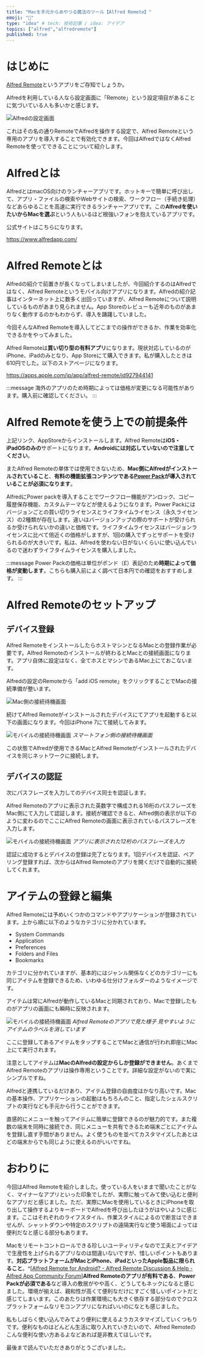 ```yaml
---
title: "Macを手元からあやつる魔法のツール【Alfred Remote】"
emoji: "📶"
type: "idea" # tech: 技術記事 / idea: アイデア
topics: ["alfred","alfredremote"]
published: true
---
```


# はじめに

[Alfred Remote](https://www.alfredapp.com/remote/)というアプリをご存知でしょうか。

Alfredを利用している人なら設定画面に「Remote」という設定項目があることに気づいている人も多いかと感じます。

![Alfredの設定画面](/images/try-alfred-remote/image01.png)

これはその名の通りRemoteでAlfredを操作する設定で、Alfred Remoteという専用のアプリを導入することで有効化できます。今回はAlfredではなくAlfred Remoteを使ってできることについて紹介します。

# Alfredとは

AlfredとはmacOS向けのランチャーアプリです。ホットキーで簡単に呼び出して、アプリ・ファイルの検索やWebサイトの検索、ワークフロー（手続き処理）などあらゆることを高速に実行できるランチャーアプリです。この**Alfredを使いたいからMacを選ぶ**という人もいるほど根強いフォンを抱えているアプリです。

公式サイトはこちらになります。

https://www.alfredapp.com/

# Alfred Remoteとは

Alfredの紹介で前置きが長くなってしまいましたが、今回紹介するのはAlfredではなく、Alfred Remoteというモバイル向けアプリになります。Alfredの紹介記事はインターネット上に数多く出回っていますが、Alfred Remoteについて説明しているものがあまり見られません。App Storeのレビューも近年のものがあまりなく動作するのかもわからず、導入を躊躇していました。

今回そんなAlfred Remoteを導入してどこまでの操作ができるか、作業を効率化できるかをやってみました。

Alfred Remoteは**買い切り型の有料アプリ**になります。現状対応しているのがiPhone、iPadのみとなり、App Storeにて購入できます。私が購入したときは610円でした。以下のストアページになります。

https://apps.apple.com/jp/app/alfred-remote/id927944141

:::message
海外のアプリのため時期によっては価格が変更になる可能性があります。購入前に確認してください。
:::

# Alfred Remoteを使う上での前提条件

上記リンク、AppStoreからインストールします。Alfred Remoteは**iOS・iPadOSのみの**サポートになります。**Androidには対応していないので注意してください**。

またAlfred Remoteの単体では使用できないため、**Mac側にAlfredがインストールされていること**、**有料の機能拡張コンテンツである[Power Pack](https://www.alfredapp.com/powerpack/)が導入されていることが必須になります**。

AlfredにPower packを導入することでワークフロー機能がアンロック、コピー履歴保存機能、カスタムテーマなどが使えるようになります。Power Packにはバージョンごとの買い切りライセンスとライフタイムライセンス（永久ライセンス）の2種類が存在します。違いはバージョンアップの際のサポートが受けられるか受けられないかの違いと価格です。ライフタイムライセンスはバージョンライセンスに比べて倍近くの価格がしますが、1回の購入でずっとサポートを受けられるのが大きいです。私は、Alfredを使わない日がないくらいに使い込んでいるので迷わずライフタイムライセンスを購入しました。

:::message
Power Packの価格は単位がポンド（£）表記のため**時期によって価格が変動します**。こちらも購入前によく調べて日本円での確認をおすすめします。
:::

# Alfred Remoteのセットアップ

## デバイス登録

Alfred RemoteをインストールしたらホストマシンとなるMacとの登録作業が必要です。Alfred Remoteのインストールが終わるとMacとの接続画面になります。アプリ自体に設定はなく、全てホスとマシンであるMac上にておこないます。

Alfredの設定のRemoteから「add iOS remote」をクリックすることでMacの接続準備が整います。

![Mac側の接続待機画面](/images/try-alfred-remote/image02.png)

続けてAlfred Remoteがインストールされたデバイスにてアプリを起動すると以下の画面になります。今回はiPhone 7にて接続してみます。

![モバイルの接続待機画面](/images/try-alfred-remote/image03.jpg)
*スマートフォン側の接続待機画面*

この状態でAlfredが使用できるMacとAlfred Remoteがインストールされたデバイスを同じネットワークに接続します。

## デバイスの認証

次にパスフレーズを入力してのデバイス同士を認証します。

Alfred Remoteのアプリに表示された英数字で構成される16桁のパスフレーズをMac側にて入力して認証します。接続が確認できると、Alfred側の表示が以下のように変わるのでここにAlfred Remoteの画面に表示されているパスフレーズを入力します。

![モバイルの接続待機画面](/images/try-alfred-remote/image04.png)
*アプリに表示された12桁のパスフレーズを入力*

認証に成功するとデバイスの登録は完了となります。1回デバイスを認証、ペアリング登録すれば、次からはAlfred Remoteのアプリを開くだけで自動的に接続してくれます。

# アイテムの登録と編集

Alfred Remoteには予めいくつかのコマンドやアプリケーションが登録されています。上から順に以下のようなカテゴリに分かれています。

- System Commands
- Application
- Preferences
- Folders and Files
- Bookmarks

カテゴリに分かれていますが、基本的にはジャンル関係なくどのカテゴリーにも同じアイテムを登録できるため、いわゆる仕分けフォルダーのようなイメージです。

アイテムは常にAlfredが動作しているMacと同期されており、Macで登録したものがアプリの画面にも瞬時に反映されます。

![モバイルの接続待機画面](/images/try-alfred-remote/image05.jpg)
*Alfred Remoteのアプリで見た様子 見やすいようにアイテムのラベルを消しています*

ここに登録してあるアイテムをタップすることでMacと通信が行われ即座にMac上にて実行されます。

注意としてアイテムは**MacのAlfredの設定からしか登録ができません**。あくまでAlfred Remoteのアプリは操作専用ということです。詳細な設定がないので実にシンプルですね。

Alfredと連携しているだけあり、アイテム登録の自由度はかなり高いです。Macの基本操作、アプリケーションの起動はもちろんのこと、指定したシェルスクリプトの実行なども手元から行うことができます。

直感的にメニューを触ってアイテムに簡単に登録できるのが魅力的です。また複数の端末を同時に接続でき、同じメニューを共有できるため端末ごとにアイテムを登録し直す手間がありません。よく使うものを並べてカスタマイズしたあとはどの端末からでも同じように使えるのがいいですね。

# おわりに

今回はAlfred Remoteを紹介しました。使っている人をいままで聞いたことがなく、マイナーなアプリといった印象でしたが、実際に触ってみて使い込むと便利なアプリだと感じました。ただ、実際にMacを使用しているときにiPhoneを取り出して操作するよりキーボードでAlfredを呼び出したほうがはやいように感じます。ここはそれぞれのライフスタイル、作業スタイルによるので断言はできませんが、シャットダウンや特定のスクリプトの遠隔実行など使う場面によっては便利だなと感じる部分もあります。

Macをリモートコントロールできる珍しいユーティリティなので工夫とアイデアで生産性を上げられるアプリなのは間違いないですが、惜しいポイントもあります。**対応プラットフォームがMacとiPhone、iPadといったApple製品に限られること**。^[[Alfred Remote for Android? - Alfred Remote Discussion & Help - Alfred App Community Forum](https://www.alfredforum.com/topic/5432-alfred-remote-for-android/)]**Alfred Remoteのアプリが有料である**、**Power Packが必須である**など導入の敷居がやや高く、どうしてもネックになると感じました。環境が揃えば、親和性が高くて便利なだけにすごく惜しいポイントだと感じてしまいます。このあたりは作業環境にも大きく依存する部分なのでクロスプラットフォームなリモコンアプリになればいいのになとも感じました。

私もしばらく使い込んでみてより便利に使えるようカスタマイズしていくつもりです。便利なものはどんどん生活に取り入れていきたいので、Alfred Remoteのこんな便利な使い方あるよなどあれば是非教えてほしいです。

最後まで読んでいただきありがとうございました。
